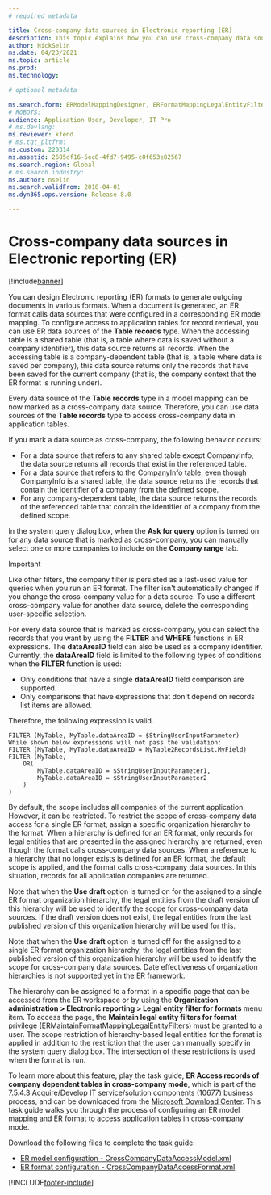 ```yaml
---
# required metadata

title: Cross-company data sources in Electronic reporting (ER)
description: This topic explains how you can use cross-company data sources in Electronic reporting (ER).
author: NickSelin
ms.date: 04/23/2021
ms.topic: article
ms.prod: 
ms.technology: 

# optional metadata

ms.search.form: ERModelMappingDesigner, ERFormatMappingLegalEntityFilterTable
# ROBOTS: 
audience: Application User, Developer, IT Pro
# ms.devlang: 
ms.reviewer: kfend
# ms.tgt_pltfrm: 
ms.custom: 220314
ms.assetid: 2685df16-5ec8-4fd7-9495-c0f653e82567
ms.search.region: Global
# ms.search.industry: 
ms.author: nselin
ms.search.validFrom: 2018-04-01
ms.dyn365.ops.version: Release 8.0

---
```


# Cross-company data sources in Electronic reporting (ER)

[!include[banner](../includes/banner.md)]

You can design Electronic reporting (ER) formats to generate outgoing documents in various formats. When a document is generated, an ER format calls data sources that were configured in a corresponding ER model mapping. To configure access to application tables for record retrieval, you can use ER data sources of the **Table records** type. When the accessing table is a shared table (that is, a table where data is saved without a company identifier), this data source returns all records. When the accessing table is a company-dependent table (that is, a table where data is saved per company), this data source returns only the records that have been saved for the current company (that is, the company context that the ER format is running under).

Every data source of the **Table records** type in a model mapping can be now marked as a cross-company data source. Therefore, you can use data sources of the **Table records** type to access cross-company data in application tables.

If you mark a data source as cross-company, the following behavior occurs:

- For a data source that refers to any shared table except CompanyInfo, the data source returns all records that exist in the referenced table. 
- For a data source that refers to the CompanyInfo table, even though CompanyInfo is a shared table, the data source returns the records that contain the identifier of a company from the defined scope.
- For any company-dependent table, the data source returns the records of the referenced table that contain the identifier of a company from the defined scope.

In the system query dialog box, when the **Ask for query** option is turned on for any data source that is marked as cross-company, you can manually select one or more companies to include on the **Company range** tab.

> [!IMPORTANT]
> Like other filters, the company filter is persisted as a last-used value for queries when you run an ER format. The filter isn't automatically changed if you change the cross-company value for a data source. To use a different cross-company value for another data source, delete the corresponding user-specific selection.

For every data source that is marked as cross-company, you can select the records that you want by using the **FILTER** and **WHERE** functions in ER expressions. The **dataAreaID** field can also be used as a company identifier. Currently, the **dataAreaID** field is limited to the following types of conditions when the **FILTER** function is used:

- Only conditions that have a single **dataAreaID** field comparison are supported.
- Only comparisons that have expressions that don't depend on records list items are allowed.

Therefore, the following expression is valid.

```ER Expression
FILTER (MyTable, MyTable.dataAreaID = $StringUserInputParameter)
While shown below expressions will not pass the validation:
FILTER (MyTable, MyTable.dataAreaID = MyTable2RecordsList.MyField)
FILTER (MyTable, 
    OR(
        MyTable.dataAreaID = $StringUserInputParameter1,
        MyTable.dataAreaID = $StringUserInputParameter2
    )
)
```

By default, the scope includes all companies of the current application. However, it can be restricted. To restrict the scope of cross-company data access for a single ER format, assign a specific organization hierarchy to the format. When a hierarchy is defined for an ER format, only records for legal entities that are presented in the assigned hierarchy are returned, even though the format calls cross-company data sources. When a reference to a hierarchy that no longer exists is defined for an ER format, the default scope is applied, and the format calls cross-company data sources. In this situation, records for all application companies are returned.

Note that when the **Use draft** option is turned on for the assigned to a single ER format organization hierarchy, the legal entities from the draft version of this hierarchy will be used to identify the scope for cross-company data sources. If the draft version does not exist, the legal entities from the last published version of this organization hierarchy will be used for this.

Note that when the **Use draft** option is turned off for the assigned to a single ER format organization hierarchy, the legal entities from the last published version of this organization hierarchy will be used to identify the scope for cross-company data sources. Date effectiveness of organization hierarchies is not supported yet in the ER framework.

The hierarchy can be assigned to a format in a specific page that can be accessed from the ER workspace or by using the **Organization administration \> Electronic reporting \> Legal entity filter for formats** menu item. To access the page, the **Maintain legal entity filters for format** privilege (ERMaintainFormatMappingLegalEntityFilters) must be granted to a user. The scope restriction of hierarchy-based legal entities for the format is applied in addition to the restriction that the user can manually specify in the system query dialog box. The intersection of these restrictions is used when the format is run.

To learn more about this feature, play the task guide, **ER Access records of company dependent tables in cross-company mode**, which is part of the 7.5.4.3 Acquire/Develop IT service/solution components (10677) business process, and can be downloaded from the [Microsoft Download Center](https://go.microsoft.com/fwlink/?linkid=874684). This task guide walks you through the process of configuring an ER model mapping and ER format to access application tables in cross-company mode.

Download the following files to complete the task guide:

- [ER model configuration - CrossCompanyDataAccessModel.xml](https://download.microsoft.com/download/4/2/5/4258f891-7054-4821-aedd-3721ba25fdd5/CrossCompanyDataAccessModel.xml)
- [ER format configuration - CrossCompanyDataAccessFormat.xml](https://download.microsoft.com/download/3/2/1/321deb75-3ba9-4323-99bf-207a52c60b5c/CrossCompanyDataAccessFormat.xml)


[!INCLUDE[footer-include](../../../includes/footer-banner.md)]
